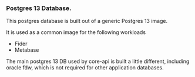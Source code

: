 ### Postgres 13 Database. 


This postgres database is built out of a generic Postgres 13 image. 

It is used as a common image for the following workloads 

- Fider 
- Metabase


The main postgres 13 DB used by core-api is built a little different, including oracle fdw, which is not required for other application databases. 